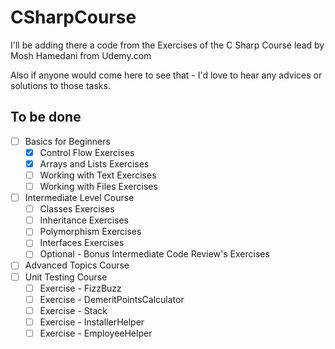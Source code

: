 # CSharpCourse

I'll be adding there a code from the Exercises of the C Sharp Course lead by Mosh Hamedani from Udemy.com

Also if anyone would come here to see that - I'd love to hear any advices or solutions to those tasks.

## To be done
- [ ] Basics for Beginners
	- [x] Control Flow Exercises
	- [x] Arrays and Lists Exercises
	- [ ] Working with Text Exercises
	- [ ] Working with Files Exercises
- [ ] Intermediate Level Course
	- [ ] Classes Exercises
	- [ ] Inheritance Exercises
	- [ ] Polymorphism Exercises
	- [ ] Interfaces Exercises
	- [ ] Optional - Bonus Intermediate Code Review's Exercises
- [ ] Advanced Topics Course
- [ ] Unit Testing Course
	- [ ] Exercise - FizzBuzz
	- [ ] Exercise - DemeritPointsCalculator
	- [ ] Exercise - Stack
	- [ ] Exercise - InstallerHelper
	- [ ] Exercise - EmployeeHelper